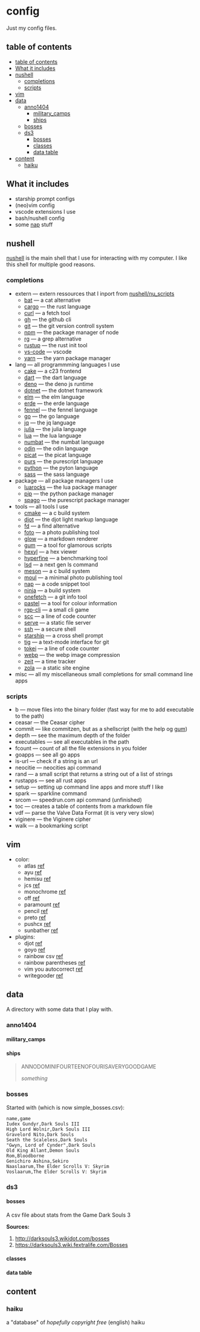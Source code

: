 # config

Just my config files.

## table of contents

- [table of contents](#table-of-contents)
- [What it includes](#what-it-includes)
- [nushell](#nushell)
  - [completions](#completions)
  - [scripts](#scripts)
- [vim](#vim)
- [data](#data)
  - [anno1404](#anno1404)
    - [military_camps](#military_camps)
    - [ships](#ships)
  - [bosses](#bosses)
  - [ds3](#ds3)
    - [bosses](#bosses)
    - [classes](#classes)
    - [data table](#data-table)
- [content](#content)
  - [haiku](#haiku)

## What it includes

- starship prompt configs
- (neo)vim config
- vscode extensions I use
- bash/nushell config
- some [nap](https://github.com/maaslalani/nap) stuff

## nushell

[nushell](https://www.nushell.sh) is the main shell that I use for interacting with my computer.
I like this shell for multiple good reasons.

### completions

- extern &mdash; extern ressources that I inport from [nushell/nu_scripts](https://github.com/nushell/nu_scripts)
  - [bat](https://github.com/sharkdp/bat) &mdash; a cat alternative
  - [cargo](https://www.rust-lang.org) &mdash; the rust language
  - [curl](https://curl.se) &mdash; a fetch tool
  - [gh](https://cli.github.com) &mdash; the github cli
  - [git](https://git-scm.com) &mdash; the git version controll system
  - [npm](https://nodejs.org/en) &mdash; the package manager of node
  - [rg](https://github.com/BurntSushi/ripgrep) &mdash; a grep alternative
  - [rustup](https://www.rust-lang.org) &mdash; the rust init tool
  - [vs-code](https://code.visualstudio.com) &mdash; vscode
  - [yarn](https://yarnpkg.com) &mdash; the yarn package manager
- lang &mdash; all programmming languages I use
  - [cake](https://github.com/thradams/cake) &mdash; a c23 frontend
  - [dart](https://dart.dev) &mdash; the dart language
  - [deno](https://deno.com) &mdash; the deno js runtime
  - [dotnet](https://dotnet.microsoft.com/en-us/) &mdash; the dotnet framework
  - [elm](https://elm-lang.org) &mdash; the elm language
  - [erde](https://github.com/erde-lang/erde) &mdash; the erde language
  - [fennel](https://github.com/bakpakin/Fennel) &mdash; the fennel language
  - [go](https://go.dev) &mdash; the go language
  - [jq](https://jqlang.org) &mdash; the jq language
  - [julia](https://julialang.org) &mdash; the julia language
  - [lua](https://www.lua.org) &mdash; the lua language
  - [numbat](https://numbat.dev) &mdash; the numbat language
  - [odin](https://odin-lang.org) &mdash; the odin language
  - [picat](https://picat-lang.org) &mdash; the picat language
  - [purs](https://www.purescript.org) &mdash; the purescript language
  - [python](https://www.python.org) &mdash; the pyton language
  - [sass](https://sass-lang.com) &mdash; the sass language
- package &mdash; all package managers I use
  - [luarocks](https://luarocks.org) &mdash; the lua package manager
  - [pip](https://pypi.org/project/pip/) &mdash; the python package manager
  - [spago](https://github.com/purescript/spago) &mdash; the purescript package manager
- tools &mdash; all tools I use
  - [cmake](https://cmake.org) &mdash; a c build system
  - [djot](https://djot.net) &mdash; the djot light markup language
  - [fd](https://github.com/sharkdp/fd) &mdash; a find alternative
  - [foto](https://github.com/waynezhang/foto) &mdash; a photo publishing tool
  - [glow](https://github.com/charmbracelet/glow) &mdash; a markdown renderer
  - [gum](https://github.com/charmbracelet/gum) &mdash; a tool for glamorous scripts
  - [hexyl](https://github.com/sharkdp/hexyl) &mdash; a hex viewer
  - [hyperfine](https://github.com/sharkdp/hyperfine) &mdash; a benchmarking tool
  - [lsd](https://github.com/lsd-rs/lsd) &mdash; a next gen ls command
  - [meson](https://mesonbuild.com) &mdash; a c build system
  - [moul](https://github.com/moul-co/moul) &mdash; a minimal photo publishing tool
  - [nap](https://github.com/maaslalani/nap) &mdash; a code snippet tool
  - [ninja](https://ninja-build.org) &mdash; a build system
  - [onefetch](https://github.com/o2sh/onefetch) &mdash; a git info tool
  - [pastel](https://github.com/sharkdp/pastel) &mdash; a tool for colour information
  - [rgp-cli](https://github.com/facundoolano/rpg-cli) &mdash; a small cli game
  - [scc](https://github.com/boyter/scc) &mdash; a line of code counter
  - [serve](https://github.com/vercel/serve) &mdash; a static file server
  - [ssh](https://www.openssh.com) &mdash; a secure shell
  - [starship](https://starship.rs) &mdash; a cross shell prompt
  - [tig](https://github.com/jonas/tig) &mdash; a text-mode interface for git
  - [tokei](https://github.com/XAMPPRocky/tokei) &mdash; a line of code counter
  - [webp](https://developers.google.com/speed/webp) &mdash; the webp image compression
  - [zeit](https://github.com/mrusme/zeit) &mdash; a time tracker
  - [zola](https://www.getzola.org) &mdash; a static site engine
- misc &mdash; all my miscellaneous small completions for small command line apps

### scripts

- b &mdash; move files into the binary folder (fast way for me to add executable to the path)
- ceasar &mdash; the Ceasar cipher
- commit &mdash; like commitzen, but as a shellscript (with the help og [gum](https://github.com/charmbracelet/gum))
- depth &mdash; see the maximum depth of the folder
- executables &mdash; see all executables in the path
- fcount &mdash; count of all the file extensions in you folder
- goapps &mdash; see all go apps
- is-url &mdash; check if a string is an url
- neocitie &mdash; neocities api command
- rand &mdash; a small script that returns a string out of a list of strings
- rustapps &mdash; see all rust apps
- setup &mdash; setting up command line apps and more stuff I like
- spark &mdash; sparkline command
- srcom &mdash; speedrun.com api command (unfinished)
- toc &mdash; creates a table of contents from a markdown file
- vdf &mdash; parse the Valve Data Format (it is very very slow)
- viginere &mdash; the Viginere cipher
- walk &mdash; a bookmarking script

## vim

- color:
  - atlas [ref](https://github.com/huyvohcmc/atlas.vim)
  - ayu [ref](https://github.com/ayu-theme/ayu-vim)
  - hemisu [ref](https://github.com/noahfrederick/vim-hemisu)
  - jcs [ref](https://github.com/jcs/dotfiles/blob/master/.vim/colors/jcs.vim)
  - monochrome [ref](https://github.com/fxn/vim-monochrome)
  - off [ref](https://github.com/pbrisbin/vim-colors-off)
  - paramount [ref](https://github.com/owickstrom/vim-colors-paramount)
  - pencil [ref](https://github.com/preservim/vim-colors-pencil)
  - preto [ref](https://github.com/ewilazarus/preto)
  - pushcx [ref](https://gist.github.com/pushcx/8f9fe335f7812a31b51d552b268e2cbc)
  - sunbather [ref](https://github.com/nikolvs/vim-sunbather)
- plugins:
  - djot [ref](https://github.com/jgm/djot)
  - goyo [ref](https://github.com/junegunn/goyo.vim)
  - rainbow csv [ref](https://github.com/mechatroner/rainbow_csv)
  - rainbow parentheses [ref](https://github.com/junegunn/rainbow_parentheses.vim)
  - vim you autocorrect [ref](https://github.com/sedm0784/vim-you-autocorrect)
  - writegooder [ref](https://github.com/JKirchartz/writegooder.vim)

## data

A directory with some data that I play with.

### anno1404

#### military_camps

#### ships

> ANNODOMINIFOURTEENOFOURISAVERYGOODGAME
>
> _something_

### bosses

Started with (which is now simple_bosses.csv):

```csv
name,game
Iudex Gundyr,Dark Souls III
High Lord Wolnir,Dark Souls III
Gravelord Nito,Dark Souls
Seath the Scaleless,Dark Souls
"Gwyn, Lord of Cynder",Dark Souls
Old King Allant,Demon Souls
Rom,Bloodborne
Genichiro Ashina,Sekiro
Naaslaarum,The Elder Scrolls V: Skyrim
Voslaarum,The Elder Scrolls V: Skyrim
```

### ds3

#### bosses

A csv file about stats from the Game Dark Souls 3

**Sources:**

1. http://darksouls3.wikidot.com/bosses
2. https://darksouls3.wiki.fextralife.com/Bosses

#### classes

#### data table

## content

### haiku

a "database" of _hopefully copyright free_ (english) haiku
